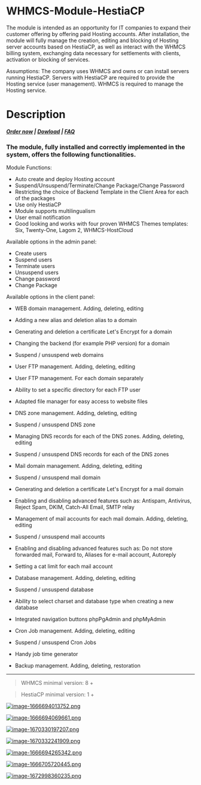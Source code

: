 # WHMCS-Module-HestiaCP
The module is intended as an opportunity for IT companies to expand their customer offering by offering paid Hosting accounts. After installation, the module will fully manage the creation, editing and blocking of Hosting server accounts based on HestiaCP, as well as interact with the WHMCS billing system, exchanging data necessary for settlements with clients, activation or blocking of services.

Assumptions: The company uses WHMCS and owns or can install servers running HestiaCP. Servers with HestiaCP are required to provide the Hosting service (user management). WHMCS is required to manage the Hosting service.
# Description

#####  [Order now](https://panel.puqcloud.com/index.php?rp=/store/whmcs-module-hestiacp) | [Dowload](https://download.puqcloud.com/WHMCS/servers/PUQ_WHMCS-HestiaCP/) | [FAQ](https://faq.puqcloud.com/)

### The module, fully installed and correctly implemented in the system, offers the following functionalities.

Module Functions:

- Auto create and deploy Hosting account
- Suspend/Unsuspend/Terminate/Change Package/Change Password
- Restricting the choice of Backend Template in the Client Area for each of the packages
- Use only HestiaCP
- Module supports multilingualism
- User email notification
- Good looking and works with four proven WHMCS Themes templates: Six, Twenty-One, Lagom 2, WHMCS-HostCloud

Available options in the admin panel:

- Create users
- Suspend users
- Terminate users
- Unsuspend users
- Change password
- Change Package

Available options in the client panel:

- WEB domain management. Adding, deleting, editing
- Adding a new alias <span class="HwtZe" lang="en"><span class="jCAhz ChMk0b C1N51c"><span class="ryNqvb">and deletion alias</span></span></span> to a domain
- Generating <span class="HwtZe" lang="en"><span class="jCAhz ChMk0b C1N51c"><span class="ryNqvb">and deletion</span></span></span> a certificate Let's Encrypt for a domain
- Changing the backend (for example PHP version) for a domain
- Suspend / unsuspend web domains
- User FTP management. Adding, deleting, editing
- User FTP management. For each domain separately
- Ability to set a specific directory for each FTP user
- Adapted file manager for easy access to website files

- DNS zone management. Adding, deleting, editing
- Suspend / unsuspend DNS zone
- Managing DNS records for each of the DNS zones. Adding, deleting, editing
- Suspend / unsuspend DNS records for each of the DNS zones

- Mail domain management. Adding, deleting, editing
- Suspend / unsuspend mail domain
- Generating <span class="HwtZe" lang="en"><span class="jCAhz ChMk0b C1N51c"><span class="ryNqvb">and deletion</span></span></span> a certificate Let's Encrypt for a mail domain
- Enabling and disabling advanced features such as: Antispam, Antivirus, Reject Spam, DKIM, Catch-All Email, SMTP relay
- Management of mail accounts for each mail domain. Adding, deleting, editing
- Suspend / unsuspend mail accounts
- Enabling and disabling advanced features such as: Do not store forwarded mail, Forward to, Aliases for e-mail account, Autoreply
- Setting a cat limit for each mail account

- Database management. Adding, deleting, editing
- Suspend / unsuspend database
- Ability to select сharset and database type when creating a new database
- Integrated navigation buttons phpPgAdmin and phpMyAdmin

- Cron Job management. Adding, deleting, editing
- Suspend / unsuspend Cron Jobs
- Handy job time generator

- Backup management. Adding, deleting, <span class="kgnlhe" data-sl="en" data-term-type="tl" data-tl="ru" dir="ltr" role="button" tabindex="0">restoration</span>


- - - - - -

>WHMCS minimal version: 8 +

>HestiaCP minimal version: 1 +

[![image-1666694013752.png](https://doc.puq.info/uploads/images/gallery/2022-10/scaled-1680-/image-1666694013752.png)](https://doc.puq.info/uploads/images/gallery/2022-10/image-1666694013752.png)

[![image-1666694069661.png](https://doc.puq.info/uploads/images/gallery/2022-10/scaled-1680-/image-1666694069661.png)](https://doc.puq.info/uploads/images/gallery/2022-10/image-1666694069661.png)

[![image-1670330197207.png](https://doc.puq.info/uploads/images/gallery/2022-12/scaled-1680-/image-1670330197207.png)](https://doc.puq.info/uploads/images/gallery/2022-12/image-1670330197207.png)

[![image-1670332241909.png](https://doc.puq.info/uploads/images/gallery/2022-12/scaled-1680-/image-1670332241909.png)](https://doc.puq.info/uploads/images/gallery/2022-12/image-1670332241909.png)

[![image-1666694265342.png](https://doc.puq.info/uploads/images/gallery/2022-10/scaled-1680-/image-1666694265342.png)](https://doc.puq.info/uploads/images/gallery/2022-10/image-1666694265342.png)

[![image-1666705720445.png](https://doc.puq.info/uploads/images/gallery/2022-10/scaled-1680-/image-1666705720445.png)](https://doc.puq.info/uploads/images/gallery/2022-10/image-1666705720445.png)

[![image-1672998360235.png](https://doc.puq.info/uploads/images/gallery/2023-01/scaled-1680-/image-1672998360235.png)](https://doc.puq.info/uploads/images/gallery/2023-01/image-1672998360235.png)
